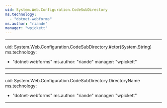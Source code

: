 ```yaml
---
uid: System.Web.Configuration.CodeSubDirectory
ms.technology: 
  - "dotnet-webforms"
ms.author: "riande"
manager: "wpickett"
---
```


---
uid: System.Web.Configuration.CodeSubDirectory.#ctor(System.String)
ms.technology: 
  - "dotnet-webforms"
ms.author: "riande"
manager: "wpickett"
---

---
uid: System.Web.Configuration.CodeSubDirectory.DirectoryName
ms.technology: 
  - "dotnet-webforms"
ms.author: "riande"
manager: "wpickett"
---
